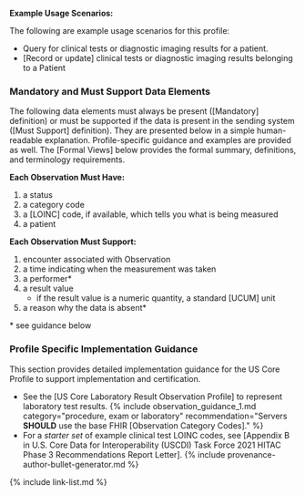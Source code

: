 
**Example Usage Scenarios:**

The following are example usage scenarios for this profile:

-  Query for clinical tests or diagnostic imaging results for a patient.
-  [Record or update] clinical tests or diagnostic imaging results belonging to a Patient

### Mandatory and Must Support Data Elements

The following data elements must always be present ([Mandatory] definition) or must be supported if the data is present in the sending system ([Must Support] definition). They are presented below in a simple human-readable explanation. Profile-specific guidance and examples are provided as well. The [Formal Views] below provides the formal summary, definitions, and terminology requirements.

**Each Observation Must Have:**

1.   a status
2.   a category code
3.   a [LOINC] code, if available, which tells you what is being measured
4.   a patient

**Each Observation Must Support:**

1. encounter associated with Observation
2. a time indicating when the measurement was taken
3. a performer*
4. a result value
   - if the result value is a numeric quantity, a standard [UCUM] unit
5. a reason why the data is absent*

\* see guidance below

### Profile Specific Implementation Guidance

This section provides detailed implementation guidance for the US Core Profile to support implementation and certification.

- See the [US Core Laboratory Result Observation Profile] to represent laboratory test results.
{% include observation_guidance_1.md category="procedure, exam or laboratory" recommendation="Servers **SHOULD** use the base FHIR [Observation Category Codes]." %}
- For a *starter set* of example clinical test LOINC codes, see [Appendix B in U.S. Core Data for Interoperability (USCDI) Task Force 2021 HITAC Phase 3 Recommendations Report Letter].
{% include provenance-author-bullet-generator.md %}

{% include link-list.md %}
